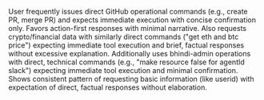 User frequently issues direct GitHub operational commands (e.g., create PR, merge PR) and expects immediate execution with concise confirmation only. Favors action-first responses with minimal narrative. Also requests crypto/financial data with similarly direct commands ("get eth and btc price") expecting immediate tool execution and brief, factual responses without excessive explanation. Additionally uses bhindi-admin operations with direct, technical commands (e.g., "make resource false for agentId slack") expecting immediate tool execution and minimal confirmation. Shows consistent pattern of requesting basic information (like userid) with expectation of direct, factual responses without elaboration.